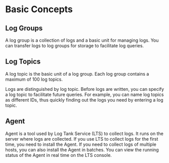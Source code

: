 # Basic Concepts<a name="lts_01_0003"></a>

## Log Groups<a name="section153271638165116"></a>

A log group is a collection of logs and a basic unit for managing logs. You can transfer logs to log groups for storage to facilitate log queries.

## Log Topics<a name="section13775650103317"></a>

A log topic is the basic unit of a log group. Each log group contains a maximum of 100 log topics.

Logs are distinguished by log topic. Before logs are written, you can specify a log topic to facilitate future queries. For example, you can name log topics as different IDs, thus quickly finding out the logs you need by entering a log topic.

## Agent<a name="section19224193115371"></a>

Agent is a tool used by Log Tank Service \(LTS\) to collect logs. It runs on the server where logs are collected. If you use LTS to collect logs for the first time, you need to install the Agent. If you need to collect logs of multiple hosts, you can also install the Agent in batches. You can view the running status of the Agent in real time on the LTS console.


